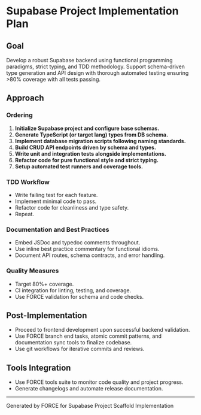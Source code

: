 # Supabase Project Implementation Plan

## Goal
Develop a robust Supabase backend using functional programming paradigms, strict typing, and TDD methodology. Support schema-driven type generation and API design with thorough automated testing ensuring >80% coverage with all tests passing.

## Approach

### Ordering
1. **Initialize Supabase project and configure base schemas.**
2. **Generate TypeScript (or target lang) types from DB schema.**
3. **Implement database migration scripts following naming standards.**
4. **Build CRUD API endpoints driven by schema and types.**
5. **Write unit and integration tests alongside implementations.**
6. **Refactor code for pure functional style and strict typing.**
7. **Setup automated test runners and coverage tools.**

### TDD Workflow
- Write failing test for each feature.
- Implement minimal code to pass.
- Refactor code for cleanliness and type safety.
- Repeat.

### Documentation and Best Practices
- Embed JSDoc and typedoc comments throughout.
- Use inline best practice commentary for functional idioms.
- Document API routes, schema contracts, and error handling.

### Quality Measures
- Target 80%+ coverage.
- CI integration for linting, testing, and coverage.
- Use FORCE validation for schema and code checks.

## Post-Implementation
- Proceed to frontend development upon successful backend validation.
- Use FORCE branch end tasks, atomic commit patterns, and documentation sync tools to finalize codebase.
- Use git workflows for iterative commits and reviews.

## Tools Integration
- Use FORCE tools suite to monitor code quality and project progress.
- Generate changelogs and automate release documentation.

---

Generated by FORCE for Supabase Project Scaffold Implementation

